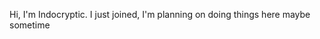 Hi, I'm Indocryptic.
I just joined, I'm planning on doing things here maybe sometime

<!---
Indocryptic/Indocryptic is a ✨ special ✨ repository because its `README.md` (this file) appears on your GitHub profile.
You can click the Preview link to take a look at your changes.
--->

